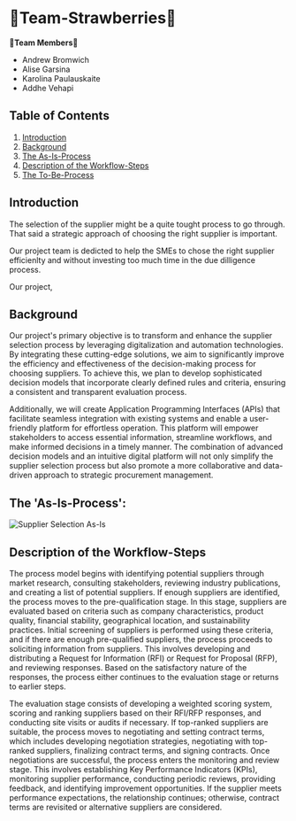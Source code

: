 # :strawberry:Team-Strawberries:strawberry:
**:handshake:Team Members:handshake:**
 * Andrew Bromwich
 * Alise Garsina 
 * Karolina Paulauskaite 
 * Addhe Vehapi 

## Table of Contents
1. [Introduction](introduction)
2. [Background](background)
3. [The As-Is-Process](#the-as-is-process)
4. [Description of the Workflow-Steps](#Description-of-the-Workflow-Steps)
5. [The To-Be-Process](#the-to-be-process)

## Introduction
The selection of the supplier might be a quite tought process to go through. That said a strategic approach of choosing the right supplier is important. 

Our project team is dedicted to help the SMEs to chose the right supplier efficienlty and without investing too much time in the due dilligence process. 

Our project,

## Background
Our project's primary objective is to transform and enhance the supplier selection process by leveraging digitalization and automation technologies. By integrating these cutting-edge solutions, we aim to significantly improve the efficiency and effectiveness of the decision-making process for choosing suppliers. To achieve this, we plan to develop sophisticated decision models that incorporate clearly defined rules and criteria, ensuring a consistent and transparent evaluation process.

Additionally, we will create Application Programming Interfaces (APIs) that facilitate seamless integration with existing systems and enable a user-friendly platform for effortless operation. This platform will empower stakeholders to access essential information, streamline workflows, and make informed decisions in a timely manner. The combination of advanced decision models and an intuitive digital platform will not only simplify the supplier selection process but also promote a more collaborative and data-driven approach to strategic procurement management.


## The 'As-Is-Process':
![Supplier Selection As-Is](https://user-images.githubusercontent.com/127504098/230606267-04b2643b-42bd-4593-abac-ce92d7751550.png)


## Description of the Workflow-Steps
The process model begins with identifying potential suppliers through market research, consulting stakeholders, reviewing industry publications, and creating a list of potential suppliers. If enough suppliers are identified, the process moves to the pre-qualification stage. In this stage, suppliers are evaluated based on criteria such as company characteristics, product quality, financial stability, geographical location, and sustainability practices. Initial screening of suppliers is performed using these criteria, and if there are enough pre-qualified suppliers, the process proceeds to soliciting information from suppliers. This involves developing and distributing a Request for Information (RFI) or Request for Proposal (RFP), and reviewing responses. Based on the satisfactory nature of the responses, the process either continues to the evaluation stage or returns to earlier steps.

The evaluation stage consists of developing a weighted scoring system, scoring and ranking suppliers based on their RFI/RFP responses, and conducting site visits or audits if necessary. If top-ranked suppliers are suitable, the process moves to negotiating and setting contract terms, which includes developing negotiation strategies, negotiating with top-ranked suppliers, finalizing contract terms, and signing contracts. Once negotiations are successful, the process enters the monitoring and review stage. This involves establishing Key Performance Indicators (KPIs), monitoring supplier performance, conducting periodic reviews, providing feedback, and identifying improvement opportunities. If the supplier meets performance expectations, the relationship continues; otherwise, contract terms are revisited or alternative suppliers are considered.
